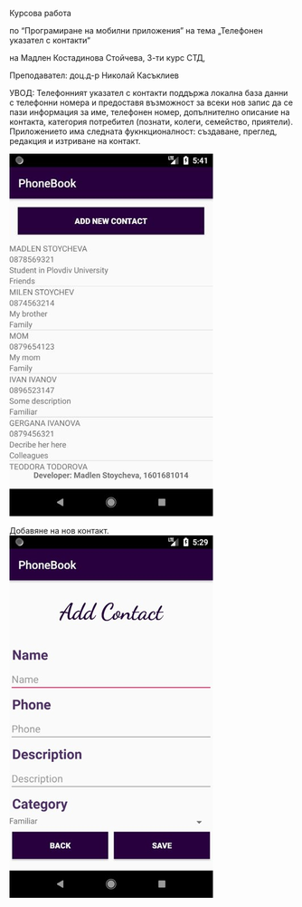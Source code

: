 Курсова работа

по “Програмиране на мобилни приложения” 
на тема 
„Телефонен указател с контакти“

на Мадлен Костадинова Стойчева, 3-ти курс СТД, 

Преподавател:
доц.д-р Николай Касъклиев 

УВОД:
Телефонният указател с контакти поддържа локална база данни с телефонни номера и предоставя възможност
за всеки нов запис да се пази информация за име, телефонен номер, допълнително описание на контакта,
категория потребител (познати, колеги, семейство, приятели). Приложението има следната фукнкционалност:
създаване, преглед, редакция и изтриване на контакт.

<img src="https://github.com/MadlenStoicheva/PhoneBook/blob/master/Screenshots/index_page.jpg">

Добавяне на нов контакт.
<img src="https://github.com/MadlenStoicheva/PhoneBook/blob/master/Screenshots/Add_screen.jpg">

